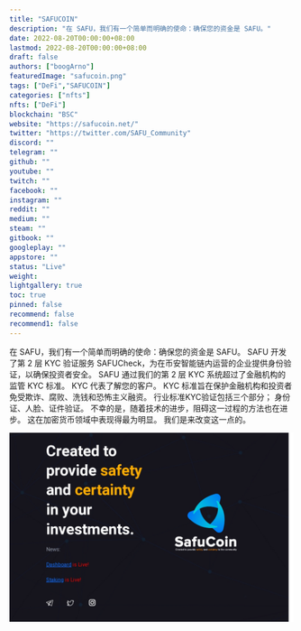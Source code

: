 ```yaml
---
title: "SAFUCOIN"
description: "在 SAFU，我们有一个简单而明确的使命：确保您的资金是 SAFU。"
date: 2022-08-20T00:00:00+08:00
lastmod: 2022-08-20T00:00:00+08:00
draft: false
authors: ["boogArno"]
featuredImage: "safucoin.png"
tags: ["DeFi","SAFUCOIN"]
categories: ["nfts"]
nfts: ["DeFi"]
blockchain: "BSC"
website: "https://safucoin.net/"
twitter: "https://twitter.com/SAFU_Community"
discord: ""
telegram: ""
github: ""
youtube: ""
twitch: ""
facebook: ""
instagram: ""
reddit: ""
medium: ""
steam: ""
gitbook: ""
googleplay: ""
appstore: ""
status: "Live"
weight: 
lightgallery: true
toc: true
pinned: false
recommend: false
recommend1: false
---
```

在 SAFU，我们有一个简单而明确的使命：确保您的资金是 SAFU。 SAFU 开发了第 2 层 KYC 验证服务 SAFUCheck，为在币安智能链内运营的企业提供身份验证，以确保投资者安全。 SAFU 通过我们的第 2 层 KYC 系统超过了金融机构的监管 KYC 标准。 KYC 代表了解您的客户。 KYC 标准旨在保护金融机构和投资者免受欺诈、腐败、洗钱和恐怖主义融资。 行业标准KYC验证包括三个部分； 身份证、人脸、证件验证。 不幸的是，随着技术的进步，阻碍这一过程的方法也在进步。 这在加密货币领域中表现得最为明显。 我们是来改变这一点的。

![safucoin-dapp-defi-bsc-image1_14c335ece5da7d744534e24767ed944d](safucoin-dapp-defi-bsc-image1_14c335ece5da7d744534e24767ed944d.png)